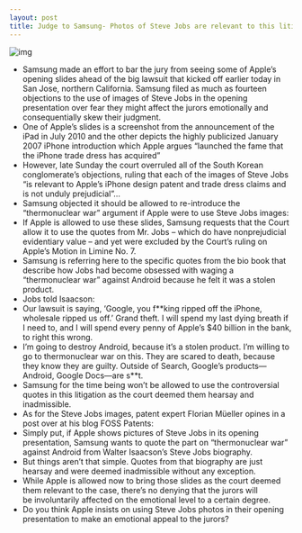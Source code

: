 ```yaml
---
layout: post
title: Judge to Samsung- Photos of Steve Jobs are relevant to this litigation
---
```

![img](http://media.idownloadblog.com/wp-content/uploads/2011/11/iphone-pinch-to-zoom-e1320260117662.jpg)
* Samsung made an effort to bar the jury from seeing some of Apple’s opening slides ahead of the big lawsuit that kicked off earlier today in San Jose, northern California. Samsung filed as much as fourteen objections to the use of images of Steve Jobs in the opening presentation over fear they might affect the jurors emotionally and consequentially skew their judgment.
* One of Apple’s slides is a screenshot from the announcement of the iPad in July 2010 and the other depicts the highly publicized January 2007 iPhone introduction which Apple argues “launched the fame that the iPhone trade dress has acquired”
* However, late Sunday the court overruled all of the South Korean conglomerate’s objections, ruling that each of the images of Steve Jobs “is relevant to Apple’s iPhone design patent and trade dress claims and is not unduly prejudicial”…
* Samsung objected it should be allowed to re-introduce the “thermonuclear war” argument if Apple were to use Steve Jobs images:
* If Apple is allowed to use these slides, Samsung requests that the Court allow it to use the quotes from Mr. Jobs – which do have nonprejudicial evidentiary value – and yet were excluded by the Court’s ruling on Apple’s Motion in Limine No. 7.
* Samsung is referring here to the specific quotes from the bio book that describe how Jobs had become obsessed with waging a “thermonuclear war” against Android because he felt it was a stolen product.
* Jobs told Isaacson:
* Our lawsuit is saying, ‘Google, you f**king ripped off the iPhone, wholesale ripped us off.’ Grand theft. I will spend my last dying breath if I need to, and I will spend every penny of Apple’s $40 billion in the bank, to right this wrong.
* I’m going to destroy Android, because it’s a stolen product. I’m willing to go to thermonuclear war on this. They are scared to death, because they know they are guilty. Outside of Search, Google’s products—Android, Google Docs—are s**t.
* Samsung for the time being won’t be allowed to use the controversial quotes in this litigation as the court deemed them hearsay and inadmissible.
* As for the Steve Jobs images, patent expert Florian Müeller opines in a post over at his blog FOSS Patents:
* Simply put, if Apple shows pictures of Steve Jobs in its opening presentation, Samsung wants to quote the part on “thermonuclear war” against Android from Walter Isaacson’s Steve Jobs biography.
* But things aren’t that simple. Quotes from that biography are just hearsay and were deemed inadmissible without any exception.
* While Apple is allowed now to bring those slides as the court deemed them relevant to the case, there’s no denying that the jurors will be involuntarily affected on the emotional level to a certain degree.
* Do you think Apple insists on using Steve Jobs photos in their opening presentation to make an emotional appeal to the jurors?

